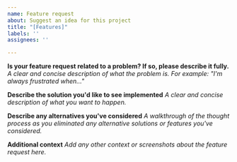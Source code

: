 ```yaml
---
name: Feature request
about: Suggest an idea for this project
title: "[Features]"
labels: ''
assignees: ''

---
```


**Is your feature request related to a problem? If so,
please describe it fully.**
_A clear and concise description of what the problem is.
For example: "I'm always frustrated when…"_

**Describe the solution you'd like to see implemented**
_A clear and concise description of what you want to happen._

**Describe any alternatives you've considered**
_A walkthrough of the thought process as you eliminated any alternative
solutions or features you've considered._

**Additional context**
_Add any other context or screenshots about the feature request here._
